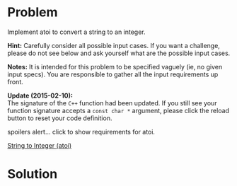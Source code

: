 
# Problem

Implement atoi to convert a string to an integer.

**Hint:** Carefully consider all possible input cases. If you want a challenge, please do not see below and ask yourself what are the possible input cases.

**Notes:** It is intended for this problem to be specified vaguely (ie, no given input specs). You are responsible to gather all the input requirements up front. 

**Update (2015-02-10):**  
The signature of the `C++` function had been updated. If you still see your
function signature accepts a `const char *` argument, please click the reload
button  to reset your code definition.

spoilers alert... click to show requirements for atoi.



[String to Integer (atoi)](https://leetcode.com/problems/string-to-integer-atoi)

# Solution



